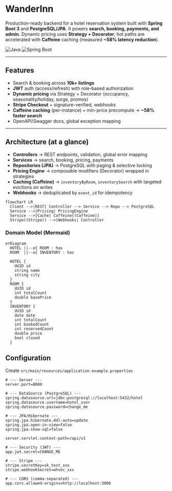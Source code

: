 # WanderInn

Production-ready backend for a hotel reservation system built with **Spring Boot 3** and **PostgreSQL/JPA**. It powers **search, booking, payments, and admin**. Dynamic pricing uses **Strategy + Decorator**; hot paths are accelerated with **Caffeine** caching (measured **~58% latency reduction**).

![Java](https://img.shields.io/badge/Java-21-007396?logo=openjdk)
![Spring Boot](https://img.shields.io/badge/Spring%20Boot-3.x-6DB33F?logo=springboot)

---

## Features
- Search & booking across **10k+ listings**
- **JWT** auth (access/refresh) with role-based authorization
- **Dynamic pricing** via Strategy + Decorator (occupancy, seasonality/holiday, surge, promos)
- **Stripe Checkout** + signature-verified, webhooks
- **Caffeine caching** (per-instance) + min-price precompute → **~58% faster search**
- OpenAPI/Swagger docs, global exception mapping

---

## Architecture (at a glance)
- **Controllers** → REST endpoints, validation, global error mapping  
- **Services** → search, booking, pricing, payments  
- **Repositories (JPA)** → PostgreSQL with paging & selective locking  
- **Pricing Engine** → composable modifiers (Decorator) wrapped in strategies  
- **Caching (Caffeine)** → `inventoryByRoom`, `inventorySearch` with targeted evictions on writes  
- **Webhooks** → deduplicated by `event_id` for idempotency

```mermaid
flowchart LR
  Client -->|REST| Controller --> Service --> Repo --> PostgreSQL
  Service -->|Pricing| PricingEngine
  Service -->|Cache| Caffeine[(Caffeine)]
  Stripe((Stripe)) -->|Webhooks| Controller
```
### Domain Model (Mermaid)

```mermaid
erDiagram
  HOTEL ||--o{ ROOM : has
  ROOM  ||--o{ INVENTORY : has

  HOTEL {
    UUID id
    string name
    string city
  }
  ROOM {
    UUID id
    int totalCount
    double basePrice
  }
  INVENTORY {
    UUID id
    date date
    int totalCount
    int bookedCount
    int reservedCount
    double price
    bool closed
  }
```

## Configuration

Create `src/main/resources/application-example.properties`
```properties
# --- Server ---
server.port=8080

# --- DataSource (PostgreSQL) ---
spring.datasource.url=jdbc:postgresql://localhost:5432/hotel
spring.datasource.username=hotel_user
spring.datasource.password=change_me

# --- JPA/Hibernate ---
spring.jpa.hibernate.ddl-auto=update
spring.jpa.open-in-view=false
spring.jpa.show-sql=false

server.servlet.context-path=/api/v1

# --- Security (JWT) ---
app.jwt.secret=CHANGE_ME

# --- Stripe ---
stripe.secretKey=sk_test_xxx
stripe.webhookSecret=whsec_xxx

# --- CORS (comma-separated) ---
app.cors.allowed-origins=http://localhost:3000

